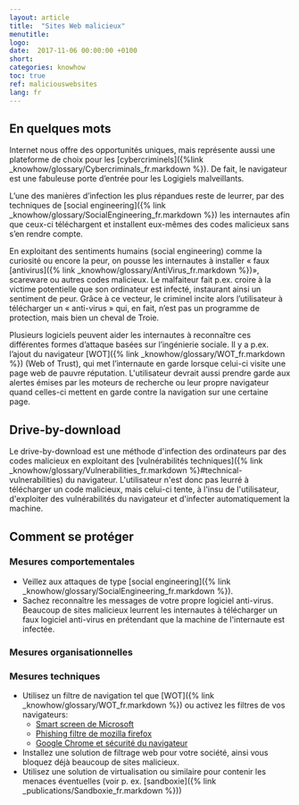 ```yaml
---
layout: article
title:  "Sites Web malicieux"
menutitle:
logo:
date:  2017-11-06 00:00:00 +0100
short:
categories: knowhow
toc: true
ref: maliciouswebsites
lang: fr
---
```

En quelques mots
----------------
Internet nous offre des opportunités uniques, mais représente aussi une
plateforme de choix pour les
[cybercriminels]({%link _knowhow/glossary/Cybercriminals_fr.markdown %}). De fait,
le navigateur est une fabuleuse porte d’entrée pour les Logigiels
malveillants.

L’une des manières d’infection les plus répandues reste de leurrer, par
des techniques de [social engineering]({% link _knowhow/glossary/SocialEngineering_fr.markdown %}) les
internautes afin que ceux-ci téléchargent et installent eux-mêmes des
codes malicieux sans s’en rendre compte.

En exploitant des sentiments humains (social engineering) comme la
curiosité ou encore la peur, on pousse les internautes à installer «
faux [antivirus]({% link _knowhow/glossary/AntiVirus_fr.markdown %})», scareware ou
autres codes malicieux. Le malfaiteur fait p.ex. croire à la victime
potentielle que son ordinateur est infecté, instaurant ainsi un
sentiment de peur. Grâce à ce vecteur, le criminel incite alors
l’utilisateur à télécharger un « anti-virus » qui, en fait, n’est pas un
programme de protection, mais bien un cheval de Troie.

Plusieurs logiciels peuvent aider les internautes à reconnaître ces
différentes formes d’attaque basées sur l’ingénierie sociale. Il y a
p.ex. l’ajout du navigateur
[WOT]({% link _knowhow/glossary/WOT_fr.markdown %}) (Web of Trust), qui
met l’internaute en garde lorsque celui-ci visite une page web de pauvre
réputation. L'utilisateur devrait aussi prendre garde aux alertes émises
par les moteurs de recherche ou leur propre navigateur quand celles-ci
mettent en garde contre la navigation sur une certaine page.


Drive-by-download
-----------------
Le drive-by-download est une méthode d'infection des ordinateurs par des
codes malicieux en exploitant des [vulnérabilités techniques]({% link _knowhow/glossary/Vulnerabilities_fr.markdown %}#technical-vulnerabilities)
du navigateur. L'utilisateur n'est donc pas leurré à télécharger un code
malicieux, mais celui-ci tente, à l'insu de l'utilisateur, d'exploiter
des vulnérabilités du navigateur et d'infecter automatiquement la
machine.


Comment se protéger
-------------------
### Mesures comportementales

-   Veillez aux attaques de type [social engineering]({% link _knowhow/glossary/SocialEngineering_fr.markdown %}).
-   Sachez reconnaître les messages de votre propre logiciel anti-virus.
    Beaucoup de sites malicieux leurrent les internautes à télécharger
    un faux logiciel anti-virus en prétendant que la machine de
    l'internaute est infectée.

### Mesures organisationnelles

### Mesures techniques

-   Utilisez un filtre de navigation tel que
    [WOT]({% link _knowhow/glossary/WOT_fr.markdown %}) ou activez les
    filtres de vos navigateurs:
    -   [Smart screen de
        Microsoft](http://www.microsoft.com/fr-fr/security/online-privacy/smartscreen.aspx)
    -   [Phishing filtre de mozilla
        firefox](http://www.mozilla.org/en-US/firefox/phishing-protection/)
    -   [Google Chrome et sécurité du
        navigateur](http://www.google.com/chrome/intl/fr/more/security.html)
-   Installez une solution de filtrage web pour votre
    société, ainsi vous bloquez déjà beaucoup de sites malicieux.
-   Utilisez une solution de virtualisation ou similaire pour contenir
    les menaces éventuelles (voir p. ex.
    [sandboxie]({% link _publications/Sandboxie_fr.markdown %}))

